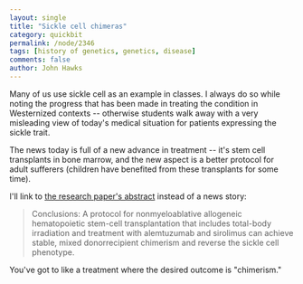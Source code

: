 ```yaml
---
layout: single 
title: "Sickle cell chimeras" 
category: quickbit
permalink: /node/2346
tags: [history of genetics, genetics, disease] 
comments: false 
author: John Hawks 
---
```


Many of us use sickle cell as an example in classes. I always do so while noting the progress that has been made in treating the condition in Westernized contexts -- otherwise students walk away with a very misleading view of today's medical situation for patients expressing the sickle trait. 

The news today is full of a new advance in treatment -- it's stem cell transplants in bone marrow, and the new aspect is a better protocol for adult sufferers (children have benefited from these transplants for some time). 

I'll link to <a href="http://content.nejm.org/cgi/content/short/361/24/2309">the research paper's abstract</a> instead of a news story:

<blockquote>Conclusions: A protocol for nonmyeloablative allogeneic hematopoietic stem-cell transplantation that includes total-body irradiation and treatment with alemtuzumab and sirolimus can achieve stable, mixed donorrecipient chimerism and reverse the sickle cell phenotype. </blockquote>

You've got to like a treatment where the desired outcome is "chimerism." 



